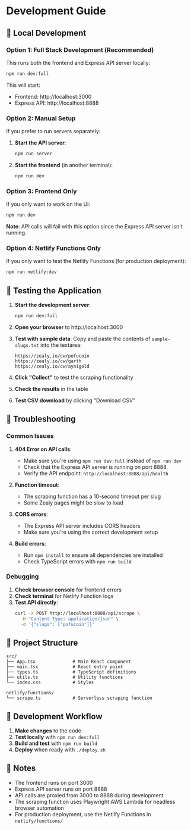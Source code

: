 # Development Guide

## 🚀 Local Development

### Option 1: Full Stack Development (Recommended)

This runs both the frontend and Express API server locally:

```bash
npm run dev:full
```

This will start:
- Frontend: http://localhost:3000
- Express API: http://localhost:8888

### Option 2: Manual Setup

If you prefer to run servers separately:

1. **Start the API server**:
   ```bash
   npm run server
   ```

2. **Start the frontend** (in another terminal):
   ```bash
   npm run dev
   ```

### Option 3: Frontend Only

If you only want to work on the UI:

```bash
npm run dev
```

**Note**: API calls will fail with this option since the Express API server isn't running.

### Option 4: Netlify Functions Only

If you only want to test the Netlify Functions (for production deployment):

```bash
npm run netlify:dev
```

## 🧪 Testing the Application

1. **Start the development server**:
   ```bash
   npm run dev:full
   ```

2. **Open your browser** to http://localhost:3000

3. **Test with sample data**:
   Copy and paste the contents of `sample-slugs.txt` into the textarea:
   ```
   https://zealy.io/cw/pofucoin
   https://zealy.io/cw/garth
   https://zealy.io/cw/aynigold
   ```

4. **Click "Collect"** to test the scraping functionality

5. **Check the results** in the table

6. **Test CSV download** by clicking "Download CSV"

## 🔧 Troubleshooting

### Common Issues

1. **404 Error on API calls**:
   - Make sure you're using `npm run dev:full` instead of `npm run dev`
   - Check that the Express API server is running on port 8888
   - Verify the API endpoint: `http://localhost:8888/api/health`

2. **Function timeout**:
   - The scraping function has a 10-second timeout per slug
   - Some Zealy pages might be slow to load

3. **CORS errors**:
   - The Express API server includes CORS headers
   - Make sure you're using the correct development setup

4. **Build errors**:
   - Run `npm install` to ensure all dependencies are installed
   - Check TypeScript errors with `npm run build`

### Debugging

1. **Check browser console** for frontend errors
2. **Check terminal** for Netlify Function logs
3. **Test API directly**:
   ```bash
   curl -X POST http://localhost:8888/api/scrape \
     -H "Content-Type: application/json" \
     -d '{"slugs": ["pofucoin"]}'
   ```

## 📁 Project Structure

```
src/
├── App.tsx              # Main React component
├── main.tsx             # React entry point
├── types.ts             # TypeScript definitions
├── utils.ts             # Utility functions
└── index.css            # Styles

netlify/functions/
└── scrape.ts            # Serverless scraping function
```

## 🎯 Development Workflow

1. **Make changes** to the code
2. **Test locally** with `npm run dev:full`
3. **Build and test** with `npm run build`
4. **Deploy** when ready with `./deploy.sh`

## 📝 Notes

- The frontend runs on port 3000
- Express API server runs on port 8888
- API calls are proxied from 3000 to 8888 during development
- The scraping function uses Playwright AWS Lambda for headless browser automation
- For production deployment, use the Netlify Functions in `netlify/functions/` 
